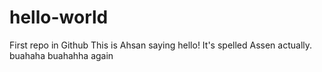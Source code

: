 # hello-world
First repo in Github
This is Ahsan saying hello! It's spelled Assen actually. buahaha
buahahha again

